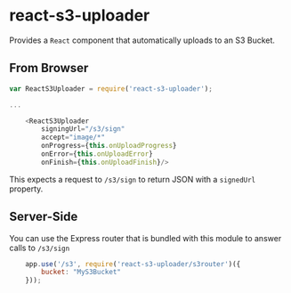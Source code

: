 react-s3-uploader
===========================

Provides a `React` component that automatically uploads to an S3 Bucket.

From Browser
------------

```javascript
var ReactS3Uploader = require('react-s3-uploader');

...

    <ReactS3Uploader
        signingUrl="/s3/sign"
        accept="image/*"
        onProgress={this.onUploadProgress}
        onError={this.onUploadError}
        onFinish={this.onUploadFinish}/>

```

This expects a request to `/s3/sign` to return JSON with a `signedUrl` property.

Server-Side
-----------

You can use the Express router that is bundled with this module to answer calls to `/s3/sign`

```javascript
    app.use('/s3', require('react-s3-uploader/s3router')({
        bucket: "MyS3Bucket"
    }));
```
